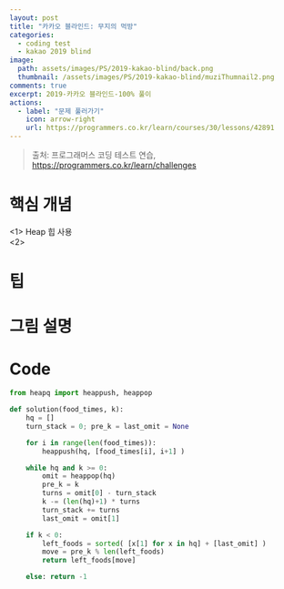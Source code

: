 ```yaml
---
layout: post
title: "카카오 블라인드: 무지의 먹방"
categories:
  - coding test
  - kakao 2019 blind
image:
  path: assets/images/PS/2019-kakao-blind/back.png
  thumbnail: /assets/images/PS/2019-kakao-blind/muziThumnail2.png
comments: true
excerpt: 2019-카카오 블라인드-100% 풀이
actions:
  - label: "문제 풀러가기"
    icon: arrow-right
    url: https://programmers.co.kr/learn/courses/30/lessons/42891
---
```

> 출처: 프로그래머스 코딩 테스트 연습, https://programmers.co.kr/learn/challenges<br/>

# 핵심 개념
<1> Heap 힙 사용<br/>
<2>
# 팁

# 그림 설명

# Code
```python
from heapq import heappush, heappop

def solution(food_times, k):
    hq = []
    turn_stack = 0; pre_k = last_omit = None

    for i in range(len(food_times)):
        heappush(hq, [food_times[i], i+1] )

    while hq and k >= 0:
        omit = heappop(hq)
        pre_k = k
        turns = omit[0] - turn_stack
        k -= (len(hq)+1) * turns
        turn_stack += turns
        last_omit = omit[1]

    if k < 0:
        left_foods = sorted( [x[1] for x in hq] + [last_omit] )
        move = pre_k % len(left_foods)
        return left_foods[move]

    else: return -1
  ```
